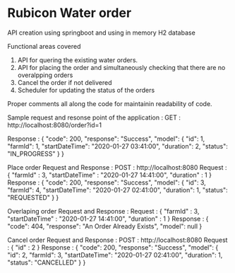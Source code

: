 # Rubicon Water order
API creation using springboot and using in memory H2 database 

Functional areas covered
1. API for quering the existing water orders.
2. API for placing the order and simultaneously checking that there are no overalpping orders
3. Cancel the order if not delivered
4. Scheduler for updating the status of the orders

Proper comments all along the code for maintainin readability of code.

Sample request and resonse point of the application :
GET : http://localhost:8080/order?id=1

Response :
  {
      "code": 200,
      "response": "Success",
      "model": {
          "id": 1,
          "farmId": 1,
          "startDateTime": "2020-01-27 03:41:00",
          "duration": 2,
          "status": "IN_PROGRESS"
      }
  }

Place order Request and Response :
POST : http://localhost:8080
Request :
  {
    "farmId" : 3,
    "startDateTime" : "2020-01-27 14:41:00",
    "duration" : 1
  }
Response :
  {
    "code": 200,
    "response": "Success",
    "model": {
        "id": 3,
        "farmId": 4,
        "startDateTime": "2020-01-27 02:41:00",
        "duration": 1,
        "status": "REQUESTED"
    }
  }
 
Overlaping order Request and Response :
  Request :
    {
    "farmId" : 3,
    "startDateTime" : "2020-01-27 14:41:00",
    "duration" : 1
    }
  Response :
    {
    "code": 404,
    "response": "An Order Already Exists",
    "model": null
  }
  
Cancel order Request and Response : 
POST : http://localhost:8080
  Request :
    {
      "id" : 2
    }
  Response :
    {
    "code": 200,
    "response": "Success",
    "model": {
        "id": 2,
        "farmId": 3,
        "startDateTime": "2020-01-27 02:41:00",
        "duration": 1,
        "status": "CANCELLED"
    }
}
